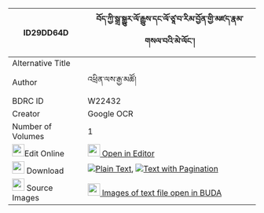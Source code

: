 |ID29DD64D|བོད་ཀྱི་སྒྲ་སྒྱུར་ལོ་རྒྱུས་དང་ལོ་ཙཱ་བ་རིམ་བྱོན་གྱི་མཛད་རྣམ་གསལ་བའི་མེ་ལོང་། 
| --- | --- 
|Alternative Title |
|Author| འཕྲིན་ལས་རྒྱ་མཚོ།
|BDRC ID | W22432
|Creator | Google OCR
|Number of Volumes| 1
|<img width="25" src="https://img.icons8.com/color/25/000000/edit-property.png">Edit Online| [<img width="25" src="https://avatars.githubusercontent.com/u/45091458?s=200&v=4"> Open in Editor](http://editor.openpecha.org/ID29DD64D)
|<img width="25" src="https://img.icons8.com/fluent/48/000000/download-2.png"/>  Download | [![](https://img.icons8.com/color/20/000000/txt.png)Plain Text](https://github.com/Openpecha/ID29DD64D/releases/download/v1/bo_kyi_dragyur_logyu_dang_lots_plain_ID29DD64D.zip), [![](https://img.icons8.com/color/20/000000/txt.png)Text with Pagination](https://github.com/Openpecha/ID29DD64D/releases/download/v1/bo_kyi_dragyur_logyu_dang_lots_pages_ID29DD64D.zip)
|<img width="25" src="https://img.icons8.com/plasticine/100/000000/pictures-folder.png"/>  Source Images | [<img width="25" src="https://library.bdrc.io/icons/BUDA-small.svg"> Images of text file open in BUDA](https://library.bdrc.io/show/bdr:W22432)